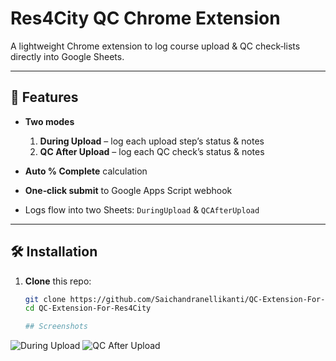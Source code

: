 
# Res4City QC Chrome Extension

A lightweight Chrome extension to log course upload & QC check‑lists directly into Google Sheets.

---

## 🚀 Features

- **Two modes**  
  1. **During Upload** – log each upload step’s status & notes  
  2. **QC After Upload** – log each QC check’s status & notes  

- **Auto % Complete** calculation  
- **One‑click submit** to Google Apps Script webhook  
- Logs flow into two Sheets: `DuringUpload` & `QCAfterUpload`

---

## 🛠 Installation

1. **Clone** this repo:
   ```bash
   git clone https://github.com/Saichandranellikanti/QC‑Extension‑For‑Res4City.git
   cd QC‑Extension‑For‑Res4City

   ## Screenshots

![During Upload](./screenshots/during-upload.png)
![QC After Upload](./screenshots/qc-after-upload.png)
